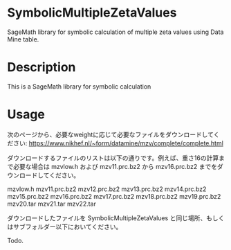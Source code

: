 # SymbolicMultipleZetaValues
SageMath library for symbolic calculation of multiple zeta values using Data Mine table.

# Description
This is a SageMath library for symbolic calculation

# Usage

次のページから、必要なweightに応じて必要なファイルをダウンロードしてください:
https://www.nikhef.nl/~form/datamine/mzv/complete/complete.html

ダウンロードするファイルのリストは以下の通りです。例えば、重さ16の計算まで必要な場合は mzvlow.h および mzv11.prc.bz2 から mzv16.prc.bz2 までをダウンロードしてください。

mzvlow.h
mzv11.prc.bz2
mzv12.prc.bz2
mzv13.prc.bz2
mzv14.prc.bz2
mzv15.prc.bz2
mzv16.prc.bz2
mzv17.prc.bz2
mzv18.prc.bz2
mzv19.prc.bz2
mzv20.tar
mzv21.tar
mzv22.tar

ダウンロードしたファイルを SymbolicMultipleZetaValues と同じ場所、もしくはサブフォルダー以下においてください。

Todo.
